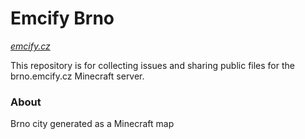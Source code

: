 # Emcify Brno
*[emcify.cz](https://emcify.cz/en)*

This repository is for collecting issues and sharing public files for the brno.emcify.cz Minecraft server.

### About
Brno city generated as a Minecraft map
